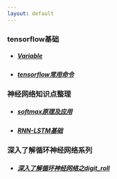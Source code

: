 ```yaml
---
layout: default
---
```

### tensorflow基础
- ##### [Variable](tf-Variable)
- ##### [tensorflow常用命令](./TF_basic/TF_basic_index.md)

### 神经网络知识点整理
- ##### [softmax原理及应用](softmax)
- ##### [RNN-LSTM基础](LSTM-basic)

### 深入了解循环神经网络系列
- ##### [深入了解循环神经网络之digit_roll](rnn_digit_roll/readme.md)
